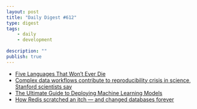 ```yaml
---
layout: post
title: "Daily Digest #612"
type: digest
tags: 
    - daily
    - development
    
description: ""
publish: true
---
```


- [Five Languages That Won’t Ever Die](https://medium.com/swlh/five-languages-that-wont-ever-die-107dc6712a4e)
- [Complex data workflows contribute to reproducibility crisis in science, Stanford scientists say](https://news.stanford.edu/2020/05/20/complex-data-workflows-contribute-reproducibility-crisis/)
- [The Ultimate Guide to Deploying Machine Learning Models](https://mlinproduction.com/deploying-machine-learning-models/)
- [How Redis scratched an itch — and changed databases forever](https://www.infoworld.com/article/3544000/how-redis-scratched-an-itch-and-changed-databases-forever.html)
